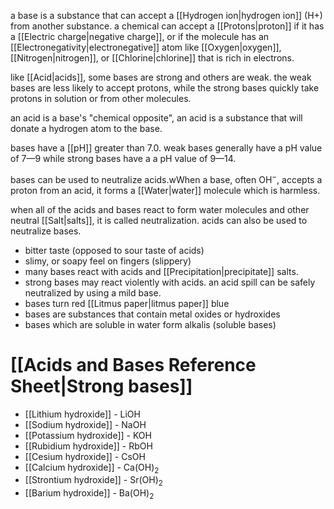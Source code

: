 a base is a substance that can accept a [[Hydrogen ion|hydrogen ion]] (H+) from another substance. a chemical can accept a [[Protons|proton]] if it has a [[Electric charge|negative charge]], or if the molecule has an [[Electronegativity|electronegative]] atom like [[Oxygen|oxygen]], [[Nitrogen|nitrogen]], or [[Chlorine|chlorine]] that is rich in electrons.

like [[Acid|acids]], some bases are strong and others are weak. the weak bases are less likely to accept protons, while the strong bases quickly take protons in solution or from other molecules.

an acid is a base's "chemical opposite", an acid is a substance that will donate a hydrogen atom to the base.

bases have a [[pH]] greater than 7.0. weak bases generally have a pH value of 7—9 while strong bases have a a pH value of 9—14.

bases can be used to neutralize acids.wWhen a base, often OH$^-$, accepts a proton from an acid, it forms a [[Water|water]] molecule which is harmless. 

when all of the acids and bases react to form water molecules and other neutral [[Salt|salts]], it is called neutralization. acids can also be used to neutralize bases.

- bitter taste (opposed to sour taste of acids)
- slimy, or soapy feel on fingers (slippery)
- many bases react with acids and [[Precipitation|precipitate]] salts.
- strong bases may react violently with acids. an acid spill can be safely neutralized by using a mild base.
- bases turn red [[Litmus paper|litmus paper]] blue
- bases are substances that contain metal oxides or hydroxides
- bases which are soluble in water form alkalis (soluble bases)

# [[Acids and Bases Reference Sheet|Strong bases]]

- [[Lithium hydroxide]] - LiOH
- [[Sodium hydroxide]] - NaOH
- [[Potassium hydroxide]] - KOH
- [[Rubidium hydroxide]] - RbOH
- [[Cesium hydroxide]] - CsOH
- [[Calcium hydroxide]] - Ca(OH)$_2$
- [[Strontium hydroxide]] - Sr(OH)$_2$
- [[Barium hydroxide]] - Ba(OH)$_2$